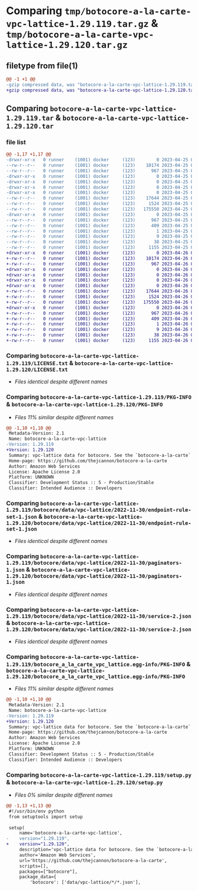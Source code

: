 # Comparing `tmp/botocore-a-la-carte-vpc-lattice-1.29.119.tar.gz` & `tmp/botocore-a-la-carte-vpc-lattice-1.29.120.tar.gz`

## filetype from file(1)

```diff
@@ -1 +1 @@
-gzip compressed data, was "botocore-a-la-carte-vpc-lattice-1.29.119.tar", last modified: Tue Apr 25 01:17:38 2023, max compression
+gzip compressed data, was "botocore-a-la-carte-vpc-lattice-1.29.120.tar", last modified: Wed Apr 26 01:16:17 2023, max compression
```

## Comparing `botocore-a-la-carte-vpc-lattice-1.29.119.tar` & `botocore-a-la-carte-vpc-lattice-1.29.120.tar`

### file list

```diff
@@ -1,17 +1,17 @@
-drwxr-xr-x   0 runner    (1001) docker     (123)        0 2023-04-25 01:17:38.031287 botocore-a-la-carte-vpc-lattice-1.29.119/
--rw-r--r--   0 runner    (1001) docker     (123)    10174 2023-04-25 01:17:37.000000 botocore-a-la-carte-vpc-lattice-1.29.119/LICENSE.txt
--rw-r--r--   0 runner    (1001) docker     (123)      967 2023-04-25 01:17:38.027287 botocore-a-la-carte-vpc-lattice-1.29.119/PKG-INFO
-drwxr-xr-x   0 runner    (1001) docker     (123)        0 2023-04-25 01:17:38.027287 botocore-a-la-carte-vpc-lattice-1.29.119/botocore/
-drwxr-xr-x   0 runner    (1001) docker     (123)        0 2023-04-25 01:17:38.027287 botocore-a-la-carte-vpc-lattice-1.29.119/botocore/data/
-drwxr-xr-x   0 runner    (1001) docker     (123)        0 2023-04-25 01:17:38.027287 botocore-a-la-carte-vpc-lattice-1.29.119/botocore/data/vpc-lattice/
-drwxr-xr-x   0 runner    (1001) docker     (123)        0 2023-04-25 01:17:38.027287 botocore-a-la-carte-vpc-lattice-1.29.119/botocore/data/vpc-lattice/2022-11-30/
--rw-r--r--   0 runner    (1001) docker     (123)    17644 2023-04-25 01:16:49.000000 botocore-a-la-carte-vpc-lattice-1.29.119/botocore/data/vpc-lattice/2022-11-30/endpoint-rule-set-1.json
--rw-r--r--   0 runner    (1001) docker     (123)     1524 2023-04-25 01:16:49.000000 botocore-a-la-carte-vpc-lattice-1.29.119/botocore/data/vpc-lattice/2022-11-30/paginators-1.json
--rw-r--r--   0 runner    (1001) docker     (123)   175550 2023-04-25 01:16:49.000000 botocore-a-la-carte-vpc-lattice-1.29.119/botocore/data/vpc-lattice/2022-11-30/service-2.json
-drwxr-xr-x   0 runner    (1001) docker     (123)        0 2023-04-25 01:17:38.027287 botocore-a-la-carte-vpc-lattice-1.29.119/botocore_a_la_carte_vpc_lattice.egg-info/
--rw-r--r--   0 runner    (1001) docker     (123)      967 2023-04-25 01:17:38.000000 botocore-a-la-carte-vpc-lattice-1.29.119/botocore_a_la_carte_vpc_lattice.egg-info/PKG-INFO
--rw-r--r--   0 runner    (1001) docker     (123)      409 2023-04-25 01:17:38.000000 botocore-a-la-carte-vpc-lattice-1.29.119/botocore_a_la_carte_vpc_lattice.egg-info/SOURCES.txt
--rw-r--r--   0 runner    (1001) docker     (123)        1 2023-04-25 01:17:38.000000 botocore-a-la-carte-vpc-lattice-1.29.119/botocore_a_la_carte_vpc_lattice.egg-info/dependency_links.txt
--rw-r--r--   0 runner    (1001) docker     (123)        9 2023-04-25 01:17:38.000000 botocore-a-la-carte-vpc-lattice-1.29.119/botocore_a_la_carte_vpc_lattice.egg-info/top_level.txt
--rw-r--r--   0 runner    (1001) docker     (123)       38 2023-04-25 01:17:38.031287 botocore-a-la-carte-vpc-lattice-1.29.119/setup.cfg
--rw-r--r--   0 runner    (1001) docker     (123)     1155 2023-04-25 01:17:37.000000 botocore-a-la-carte-vpc-lattice-1.29.119/setup.py
+drwxr-xr-x   0 runner    (1001) docker     (123)        0 2023-04-26 01:16:17.057796 botocore-a-la-carte-vpc-lattice-1.29.120/
+-rw-r--r--   0 runner    (1001) docker     (123)    10174 2023-04-26 01:16:16.000000 botocore-a-la-carte-vpc-lattice-1.29.120/LICENSE.txt
+-rw-r--r--   0 runner    (1001) docker     (123)      967 2023-04-26 01:16:17.057796 botocore-a-la-carte-vpc-lattice-1.29.120/PKG-INFO
+drwxr-xr-x   0 runner    (1001) docker     (123)        0 2023-04-26 01:16:17.057796 botocore-a-la-carte-vpc-lattice-1.29.120/botocore/
+drwxr-xr-x   0 runner    (1001) docker     (123)        0 2023-04-26 01:16:17.057796 botocore-a-la-carte-vpc-lattice-1.29.120/botocore/data/
+drwxr-xr-x   0 runner    (1001) docker     (123)        0 2023-04-26 01:16:17.057796 botocore-a-la-carte-vpc-lattice-1.29.120/botocore/data/vpc-lattice/
+drwxr-xr-x   0 runner    (1001) docker     (123)        0 2023-04-26 01:16:17.057796 botocore-a-la-carte-vpc-lattice-1.29.120/botocore/data/vpc-lattice/2022-11-30/
+-rw-r--r--   0 runner    (1001) docker     (123)    17644 2023-04-26 01:15:28.000000 botocore-a-la-carte-vpc-lattice-1.29.120/botocore/data/vpc-lattice/2022-11-30/endpoint-rule-set-1.json
+-rw-r--r--   0 runner    (1001) docker     (123)     1524 2023-04-26 01:15:28.000000 botocore-a-la-carte-vpc-lattice-1.29.120/botocore/data/vpc-lattice/2022-11-30/paginators-1.json
+-rw-r--r--   0 runner    (1001) docker     (123)   175550 2023-04-26 01:15:28.000000 botocore-a-la-carte-vpc-lattice-1.29.120/botocore/data/vpc-lattice/2022-11-30/service-2.json
+drwxr-xr-x   0 runner    (1001) docker     (123)        0 2023-04-26 01:16:17.057796 botocore-a-la-carte-vpc-lattice-1.29.120/botocore_a_la_carte_vpc_lattice.egg-info/
+-rw-r--r--   0 runner    (1001) docker     (123)      967 2023-04-26 01:16:17.000000 botocore-a-la-carte-vpc-lattice-1.29.120/botocore_a_la_carte_vpc_lattice.egg-info/PKG-INFO
+-rw-r--r--   0 runner    (1001) docker     (123)      409 2023-04-26 01:16:17.000000 botocore-a-la-carte-vpc-lattice-1.29.120/botocore_a_la_carte_vpc_lattice.egg-info/SOURCES.txt
+-rw-r--r--   0 runner    (1001) docker     (123)        1 2023-04-26 01:16:17.000000 botocore-a-la-carte-vpc-lattice-1.29.120/botocore_a_la_carte_vpc_lattice.egg-info/dependency_links.txt
+-rw-r--r--   0 runner    (1001) docker     (123)        9 2023-04-26 01:16:17.000000 botocore-a-la-carte-vpc-lattice-1.29.120/botocore_a_la_carte_vpc_lattice.egg-info/top_level.txt
+-rw-r--r--   0 runner    (1001) docker     (123)       38 2023-04-26 01:16:17.057796 botocore-a-la-carte-vpc-lattice-1.29.120/setup.cfg
+-rw-r--r--   0 runner    (1001) docker     (123)     1155 2023-04-26 01:16:16.000000 botocore-a-la-carte-vpc-lattice-1.29.120/setup.py
```

### Comparing `botocore-a-la-carte-vpc-lattice-1.29.119/LICENSE.txt` & `botocore-a-la-carte-vpc-lattice-1.29.120/LICENSE.txt`

 * *Files identical despite different names*

### Comparing `botocore-a-la-carte-vpc-lattice-1.29.119/PKG-INFO` & `botocore-a-la-carte-vpc-lattice-1.29.120/PKG-INFO`

 * *Files 11% similar despite different names*

```diff
@@ -1,10 +1,10 @@
 Metadata-Version: 2.1
 Name: botocore-a-la-carte-vpc-lattice
-Version: 1.29.119
+Version: 1.29.120
 Summary: vpc-lattice data for botocore. See the `botocore-a-la-carte` package for more info.
 Home-page: https://github.com/thejcannon/botocore-a-la-carte
 Author: Amazon Web Services
 License: Apache License 2.0
 Platform: UNKNOWN
 Classifier: Development Status :: 5 - Production/Stable
 Classifier: Intended Audience :: Developers
```

### Comparing `botocore-a-la-carte-vpc-lattice-1.29.119/botocore/data/vpc-lattice/2022-11-30/endpoint-rule-set-1.json` & `botocore-a-la-carte-vpc-lattice-1.29.120/botocore/data/vpc-lattice/2022-11-30/endpoint-rule-set-1.json`

 * *Files identical despite different names*

### Comparing `botocore-a-la-carte-vpc-lattice-1.29.119/botocore/data/vpc-lattice/2022-11-30/paginators-1.json` & `botocore-a-la-carte-vpc-lattice-1.29.120/botocore/data/vpc-lattice/2022-11-30/paginators-1.json`

 * *Files identical despite different names*

### Comparing `botocore-a-la-carte-vpc-lattice-1.29.119/botocore/data/vpc-lattice/2022-11-30/service-2.json` & `botocore-a-la-carte-vpc-lattice-1.29.120/botocore/data/vpc-lattice/2022-11-30/service-2.json`

 * *Files identical despite different names*

### Comparing `botocore-a-la-carte-vpc-lattice-1.29.119/botocore_a_la_carte_vpc_lattice.egg-info/PKG-INFO` & `botocore-a-la-carte-vpc-lattice-1.29.120/botocore_a_la_carte_vpc_lattice.egg-info/PKG-INFO`

 * *Files 11% similar despite different names*

```diff
@@ -1,10 +1,10 @@
 Metadata-Version: 2.1
 Name: botocore-a-la-carte-vpc-lattice
-Version: 1.29.119
+Version: 1.29.120
 Summary: vpc-lattice data for botocore. See the `botocore-a-la-carte` package for more info.
 Home-page: https://github.com/thejcannon/botocore-a-la-carte
 Author: Amazon Web Services
 License: Apache License 2.0
 Platform: UNKNOWN
 Classifier: Development Status :: 5 - Production/Stable
 Classifier: Intended Audience :: Developers
```

### Comparing `botocore-a-la-carte-vpc-lattice-1.29.119/setup.py` & `botocore-a-la-carte-vpc-lattice-1.29.120/setup.py`

 * *Files 0% similar despite different names*

```diff
@@ -1,13 +1,13 @@
 #!/usr/bin/env python
 from setuptools import setup
 
 setup(
     name='botocore-a-la-carte-vpc-lattice',
-    version="1.29.119",
+    version="1.29.120",
     description='vpc-lattice data for botocore. See the `botocore-a-la-carte` package for more info.',
     author='Amazon Web Services',
     url='https://github.com/thejcannon/botocore-a-la-carte',
     scripts=[],
     packages=["botocore"],
     package_data={
         'botocore': ['data/vpc-lattice/*/*.json'],
```

